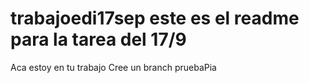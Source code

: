 # trabajoedi17sep este es el readme para la tarea del 17/9
Aca estoy en tu trabajo
Cree un branch pruebaPia